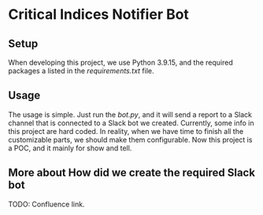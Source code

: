 # Critical Indices Notifier Bot

## Setup

When developing this project, we use Python 3.9.15, and the required packages a listed in the
_requirements.txt_ file.

## Usage

The usage is simple. Just run the _bot.py_, and it will send a report to a Slack channel that is
connected to a Slack bot we created. Currently, some info in this project are hard coded. In
reality, when we have time to finish all the customizable parts, we should make them configurable.
Now this project is a POC, and it mainly for show and tell.

## More about How did we create the required Slack bot

TODO: Confluence link.
